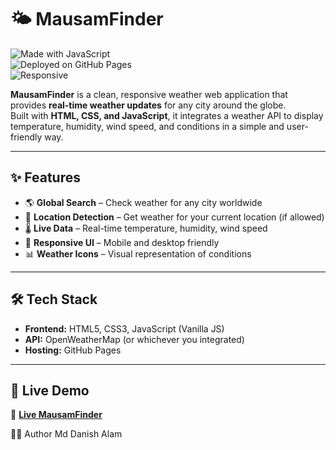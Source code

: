 # 🌤️ MausamFinder  

![Made with JavaScript](https://img.shields.io/badge/Made%20with-JavaScript-yellow?logo=javascript)  
![Deployed on GitHub Pages](https://img.shields.io/badge/Deployed%20on-GitHub%20Pages-blue?logo=github)  
![Responsive](https://img.shields.io/badge/Responsive-Yes-brightgreen)  

**MausamFinder** is a clean, responsive weather web application that provides **real-time weather updates** for any city around the globe.  
Built with **HTML, CSS, and JavaScript**, it integrates a weather API to display temperature, humidity, wind speed, and conditions in a simple and user-friendly way.  

---

## ✨ Features  
- 🌎 **Global Search** – Check weather for any city worldwide  
- 📍 **Location Detection** – Get weather for your current location (if allowed)  
- 🌡️ **Live Data** – Real-time temperature, humidity, wind speed  
- 🎨 **Responsive UI** – Mobile and desktop friendly  
- 📊 **Weather Icons** – Visual representation of conditions  

---

## 🛠️ Tech Stack  
- **Frontend:** HTML5, CSS3, JavaScript (Vanilla JS)  
- **API:** OpenWeatherMap (or whichever you integrated)  
- **Hosting:** GitHub Pages  

---

## 🚀 Live Demo  
🔗 **[Live MausamFinder](https://mddanishalam2.github.io/Mausam-Finder/)**  

👨‍💻 Author
Md Danish Alam
